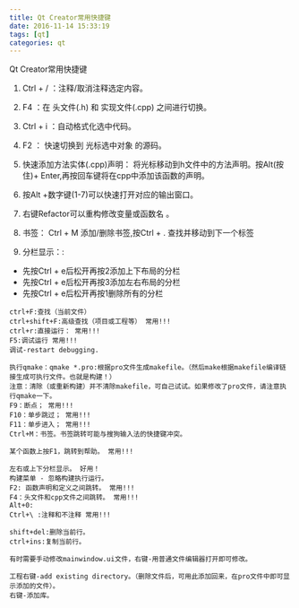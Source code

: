 ```yaml
---
title: Qt Creator常用快捷键
date: 2016-11-14 15:33:19
tags: [qt]
categories: qt
---
```

Qt Creator常用快捷键
<!-- more -->

1. Ctrl + / ：注释/取消注释选定内容。

2. F4 ：在 头文件(.h) 和 实现文件(.cpp) 之间进行切换。

3. Ctrl + i ：自动格式化选中代码。

4. F2 ： 快速切换到 光标选中对象 的源码。

5. 快速添加方法实体(.cpp)声明： 将光标移动到h文件中的方法声明。按Alt(按住)+ Enter,再按回车键将在cpp中添加该函数的声明。

6. 按Alt +数字键(1-7)可以快速打开对应的输出窗口。

7. 右键Refactor可以重构修改变量或函数名 。

8. 书签： Ctrl + M 添加/删除书签,按Ctrl + . 查找并移动到下一个标签

9. 分栏显示：:
  - 先按Ctrl + e后松开再按2添加上下布局的分栏
  - 先按Ctrl + e后松开再按3添加左右布局的分栏
  - 先按Ctrl + e后松开再按1删除所有的分栏

  
```
ctrl+F:查找（当前文件）
ctrl+shift+F:高级查找（项目或工程等） 常用!!!
ctrl+r:直接运行： 常用!!!
F5:调试运行 常用!!!
调试-restart debugging.

执行qmake：qmake *.pro:根据pro文件生成makefile。（然后make根据makefile编译链接生成可执行文件。也就是构建！）
注意：清除（或重新构建）并不清除makefile，可自己试试。如果修改了pro文件，请注意执行qmake一下。
F9：断点； 常用!!!
F10：单步跳过； 常用!!!
F11：单步进入； 常用!!!
Ctrl+M：书签。书签跳转可能与搜狗输入法的快捷键冲突。

某个函数上按F1，跳转到帮助。 常用!!!

左右或上下分栏显示。 好用！
构建菜单 - 忽略构建执行运行。
F2: 函数声明和定义之间跳转。 常用!!!
F4：头文件和cpp文件之间跳转。 常用!!!
Alt+0:
Ctrl+\ :注释和不注释 常用!!!

shift+del:删除当前行。
ctrl+ins:复制当前行。

有时需要手动修改mainwindow.ui文件，右键-用普通文件编辑器打开即可修改。

工程右键-add existing directory。（删除文件后，可用此添加回来，在pro文件中即可显示添加的文件）。
右键-添加库。

```
